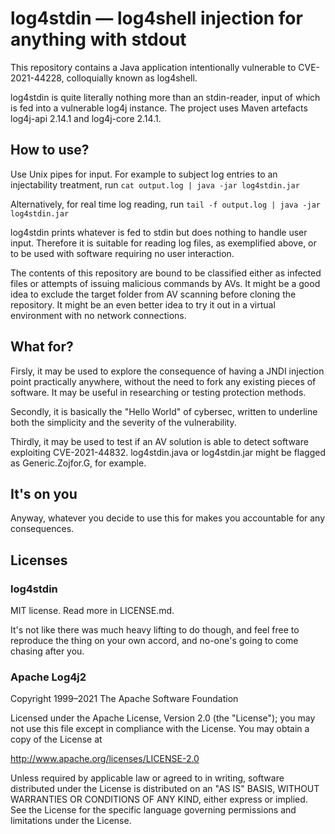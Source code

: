 # log4stdin &mdash; log4shell injection for anything with stdout

This repository contains a Java application intentionally vulnerable to CVE-2021-44228, colloquially known as log4shell.

log4stdin is quite literally nothing more than an stdin-reader, input of which is fed into a vulnerable log4j instance. The project uses Maven artefacts log4j-api 2.14.1 and log4j-core 2.14.1.


## How to use?

Use Unix pipes for input. For example to subject log entries to an injectability treatment, run 
```cat output.log | java -jar log4stdin.jar```

Alternatively, for real time log reading, run
```tail -f output.log | java -jar log4stdin.jar```

log4stdin prints whatever is fed to stdin but does nothing to handle user input. Therefore it is suitable for reading log files, as exemplified above, or to be used with software requiring no user interaction.

The contents of this repository are bound to be classified either as infected files or attempts of issuing malicious commands by AVs. It might be a good idea to exclude the target folder from AV scanning before cloning the repository. It might be an even better idea to try it out in a virtual environment with no network connections.


## What for?

Firsly, it may be used to explore the consequence of having a JNDI injection point practically anywhere, without the need to fork any existing pieces of software. It may be useful in  researching or testing protection methods.

Secondly, it is basically the "Hello World" of cybersec, written to underline both the simplicity and the severity of the vulnerability.

Thirdly, it may be used to test if an AV solution is able to detect software exploiting CVE-2021-44832. log4stdin.java or log4stdin.jar might be flagged as Generic.Zojfor.G, for example.


## It's on you

Anyway, whatever you decide to use this for makes you accountable for any consequences.


## Licenses

### log4stdin

MIT license. Read more in LICENSE.md.

It's not like there was much heavy lifting to do though, and feel free to reproduce the thing on your own accord, and no-one's going to come chasing after you.


### Apache Log4j2

Copyright 1999&ndash;2021 The Apache Software Foundation

Licensed under the Apache License, Version 2.0 (the "License");
you may not use this file except in compliance with the License.
You may obtain a copy of the License at

 http://www.apache.org/licenses/LICENSE-2.0

Unless required by applicable law or agreed to in writing, software
distributed under the License is distributed on an "AS IS" BASIS,
WITHOUT WARRANTIES OR CONDITIONS OF ANY KIND, either express or implied.
See the License for the specific language governing permissions and
limitations under the License.
